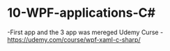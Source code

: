 # 10-WPF-applications-C#
-First app and the 3 app was mereged
Udemy Curse -https://udemy.com/course/wpf-xaml-c-sharp/
